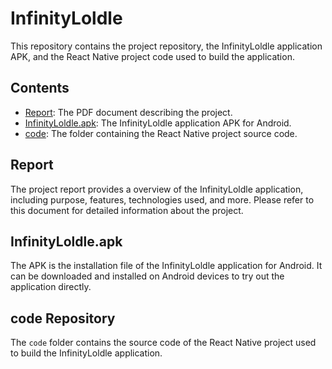 # InfinityLoldle

This repository contains the project repository, the InfinityLoldle application APK, and the React Native project code used to build the application.

## Contents

- [Report](./Relazione.pdf): The PDF document describing the project.
- [InfinityLoldle.apk](./InfinityLoldle.apk): The InfinityLoldle application APK for Android.
- [code](./code): The folder containing the React Native project source code.

## Report

The project report provides a overview of the InfinityLoldle application, including purpose, features, technologies used, and more. Please refer to this document for detailed information about the project.

## InfinityLoldle.apk

The APK is the installation file of the InfinityLoldle application for Android. It can be downloaded and installed on Android devices to try out the application directly.

## code Repository

The `code` folder contains the source code of the React Native project used to build the InfinityLoldle application.
